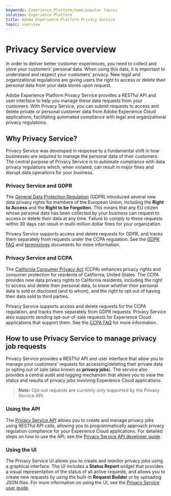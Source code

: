 ```yaml
---
keywords: Experience Platform;home;popular topics
solution: Experience Platform
title: Adobe Experience Platform Privacy Service
topic: overview
---
```


# Privacy Service overview

In order to deliver better customer experiences, you need to collect and store your customers' personal data. When using this data, it is important to understand and respect your customers' privacy. New legal and organizational regulations are giving users the right to access or delete their personal data from your data stores upon request.

Adobe Experience Platform Privacy Service provides a RESTful API and user interface to help you manage these data requests from your customers. With Privacy Service, you can submit requests to access and delete private or personal customer data from Adobe Experience Cloud applications, facilitating automated compliance with legal and organizational privacy regulations.

## Why Privacy Service?

Privacy Service was developed in response to a fundamental shift in how businesses are required to manage the personal data of their customers. The central purpose of Privacy Service is to automate compliance with data privacy regulations which, when violated, can result in major fines and disrupt data operations for your business.

### Privacy Service and GDPR

The [General Data Protection Regulation](https://eugdpr.org/) (GDPR) introduced several new data privacy rights for members of the European Union, including the **Right to Access** and the **Right to be Forgotten**. This means that any EU citizen whose personal data has been collected by your business can request to access or delete their data at any time. Failure to comply to these requests within 30 days can result in multi-million dollar fines for your organization.

Privacy Service supports access and delete requests for GDPR, and tracks them separately from requests under the CCPA regulation. See the [GDPR FAQ](gdpr/faq.md) and [terminology](gdpr/terminology.md) documents for more information.

### Privacy Service and CCPA

The [California Consumer Privacy Act](https://www.caprivacy.org/about) (CCPA) enhances privacy rights and consumer protection for residents of California, United States. The CCPA provides new data privacy rights to California residents, including the right to access and delete their personal data, to know whether their personal data is sold or disclosed (and to whom), and the right to opt out of having their data sold to third parties.

Privacy Service supports access and delete requests for the CCPA regulation, and tracks them separately from GDPR requests. Privacy Service also supports sending opt-out-of-sale requests for Experience Cloud applications that support them. See the [CCPA FAQ](ccpa/faq.md) for more information.

## How to use Privacy Service to manage privacy job requests

Privacy Service provides a RESTful API and user interface that allow you to manage your customers' requests for accessing/deleting their private data or opting out of sale (also known as **privacy jobs**). The service also provides a central audit and logging mechanism that allows you to view the status and results of privacy jobs involving Experience Cloud applications.

> **Note:** Opt-out requests are currently only supported by the Privacy Service API.

### Using the API

The [Privacy Service API](https://www.adobe.io/apis/experienceplatform/home/api-reference.html#!acpdr/swagger-specs/privacy-service.yaml) allows you to create and manage privacy jobs using RESTful API calls, allowing you to programmatically approach privacy regulation compliance for your Experience Cloud applications. For detailed steps on how to use the API, see the [Privacy Service API developer guide](api/getting-started.md).

### Using the UI

The Privacy Service UI allows you to create and monitor privacy jobs using a graphical interface. The UI includes a **Status Report** widget that provides a visual representation of the status of all active requests, and allows you to create new requests by using the built-in **Request Builder** or by uploading JSON files. For more information on using the UI, see the [Privacy Service user guide](ui/overview.md).